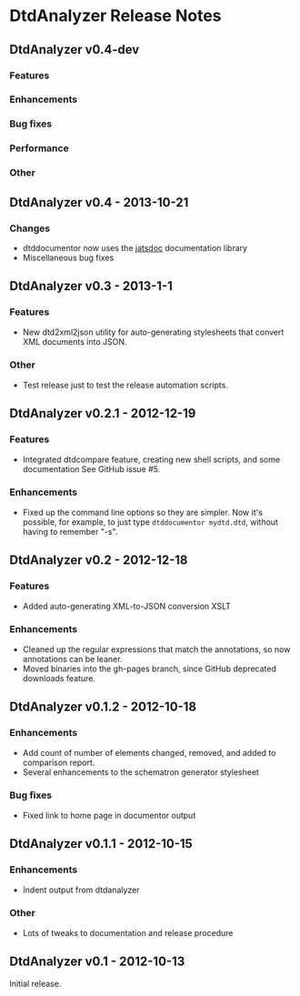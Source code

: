 # DtdAnalyzer Release Notes

## DtdAnalyzer v0.4-dev

### Features

### Enhancements

### Bug fixes

### Performance

### Other

## DtdAnalyzer v0.4 - 2013-10-21

### Changes

* dtddocumentor now uses the [jatsdoc](https://github.com/Klortho/jatsdoc)
  documentation library
* Miscellaneous bug fixes

## DtdAnalyzer v0.3 - 2013-1-1

### Features

* New dtd2xml2json utility for auto-generating stylesheets that convert
  XML documents into JSON.

### Other

* Test release just to test the release automation scripts.

## DtdAnalyzer v0.2.1 - 2012-12-19

### Features

* Integrated dtdcompare feature, creating new shell scripts, and some documentation
  See GitHub issue #5.

### Enhancements

* Fixed up the command line options so they are simpler.  Now it's possible, for
  example, to just type `dtddocumentor mydtd.dtd`, without having to remember
  "-s".

## DtdAnalyzer v0.2 - 2012-12-18

### Features

* Added auto-generating XML-to-JSON conversion XSLT

### Enhancements

* Cleaned up the regular expressions that match the annotations, so now
  annotations can be leaner.
* Moved binaries into the gh-pages branch, since GitHub deprecated downloads
  feature.

## DtdAnalyzer v0.1.2 - 2012-10-18

### Enhancements

* Add count of number of elements changed, removed, and added to comparison report.
* Several enhancements to the schematron generator stylesheet

### Bug fixes

* Fixed link to home page in documentor output

## DtdAnalyzer v0.1.1 - 2012-10-15

### Enhancements

* Indent output from dtdanalyzer

### Other

* Lots of tweaks to documentation and release procedure

## DtdAnalyzer v0.1 - 2012-10-13

Initial release.
